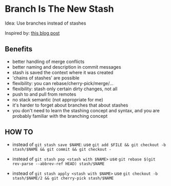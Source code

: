 # Branch Is The New Stash

Idea: Use branches instead of stashes

Inspired by: [this blog post](https://codingkilledthecat.wordpress.com/2012/04/27/git-stash-pop-considered-harmful/)


## Benefits

- better handling of merge conflicts
- better naming and description in commit messages
- stash is saved the context where it was created
- 'chains of stashes' are possible
- flexibility: you can rebase/cherry-pick/merge/...
- flexibility: stash only certain dirty changes, not all
- push to and pull from remotes
- no stack semantic (not appropriate for me)
- it's harder to forget about branches that about stashes
- you don't need to learn the stashing concept and syntax, and you are probably
  familiar with the branching concept

## HOW TO

- instead of `git stash save $NAME`:
  use `git add $FILE && git checkout -b stash/$NAME && git commit && git checkout -`

- instead of `git stash pop <stash with $NAME>`
  use `git rebase $(git rev-parse --abbrev-ref HEAD) stash/$NAME`

- instead of `git stash apply <stash with $NAME>`
  use `git checkout -b stash/$NAME/2 && git cherry-pick stash/$NAME`
